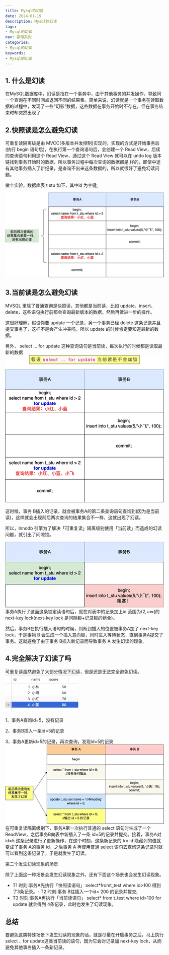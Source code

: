 ```yaml
---
title: Mysql的幻读
date: 2024-01-19
description: Mysql的幻读
tags:
- Mysql的幻读
nav: 存储系列
categories:
- Mysql的幻读
keywords:
- Mysql的幻读
---
```


## 1. 什么是幻读
在MySQL数据库中，幻读是指在一个事务中，由于其他事务的并发操作，导致同一个查询在不同时间点返回不同的结果集。简单来说，幻读就是一个事务在读取数据的过程中，发现了一些“幻影”数据，这些数据在事务开始时不存在，但在事务结束时却突然出现了

## 2.快照读是怎么避免幻读
可重复读隔离级是由 MVCC(多版本并发控制)实现的，实现的方式是开始事务后(执行 begin 语句后)，在执行第一个查询语句后，会创建一个 Read View，后续的查询语句利用这个 Read View，通过这个 Read View 就可以在 undo log 版本链找到事务开始时的数据，所以事务过程中每次查询的数据都是,样的，即使中途有其他事务插入了新纪录，是查询不出来这条数据的，所以就很好了避免幻读问题。

做个实验，数据库表 t stu 如下，其中id 为主键,

![](./imgs/mvcc.png)

## 3.当前读是怎么避免幻读
MVSQL 里除了普通查询是快照读，其他都是当前读，比如 update、insert、delete，这些语句执行前都会查询最新版本的数据，然后再做进一步的操作。

这很好理解，假设你要 update 一个记录，另一个事务已经 delete 这条记录并且提交事务了，这样不是会产生冲突吗，所以 update 的时候肯定要知道最新的数据。

另外， select ... for update 这种查询语句是当前读，每次执行的时候都是读取最新的数据
![](./imgs/mvcc2.png)

这时候，事务 B插入的记录，就会被事务A的第二条查询语句查询到(因为是当前读)，这样就会出现前后两次查询的结果集合不一样，这就出现了幻读。

所以，Innodb 引擎为了解决「可重复读」隔离级别使用「当前读」而造成的幻读问题，就引出了间隙锁。

![](./imgs/mvcc3.png)
事务A执行了这面这条锁定读语句后，就在对表中的记录加上id 范围为(2,+∞]的 next-key lock(next-key lock 是间隙锁+记录锁的组合)。

然后，事务B在执行插入语句的时候，判断到插入的位置被事务A加了 next-key lock，于是事物 B 会生成一个插入意向锁，同时进入等待状态，直到事务A提交了事务。这就避免了由于事务 B插入新记录而导致事务 A 发生幻读的现象,


## 4.完全解决了幻读了吗
可重复读虽然避免了大部分情况下幻读，但是还是无法完全避免幻读。
![](./imgs/mvcc4.png)

1、事务A查询id=5，没有记录

2、事务B插入一条id=5的记录

3、事务A更新id=5的记录，再次查询，发现id=5的记录
![](./imgs/mvcc5.png)
在可重复读隔离级别下，事务A第一次执行普通的 select 语句时生成了一个 ReadView，之后事务B向表中新插入了一条 id=5的记录并提交。接着，事务A对id=5 这条记录进行了更新操作，在这个时刻，这条新记录的 trx id 隐藏列的值就变成了事务 A的事务 id，之后事务 A 再使用普通 select 语句去查询这条记录时就可以看到这条记录了，于是就发生了幻读。

第二个发生幻读现象的场景

除了上面这一种场景会发生幻读现象之外，还有下面这个场景也会发生幻读现象。

- T1 时刻:事务A先执行「快照读语句」:select*fromt_test where id>100 得到了3条记录。- T2 时刻:事务 B往插入一个id= 200 的记录并提交;
- T3 时刻:事务A再执行「当前读语句」 select* from t_test where id>100 for update 就会得到 4条记录，此时也发生了幻读现象。


## 总结
要避免这类特殊场景下发生幻读的现象的话，就是尽量在开启事务之后，马上执行 select .. for update这类当前读的语句，因为它会对记录加 next-key lock，从而避免其他事务插入一条新记录。
